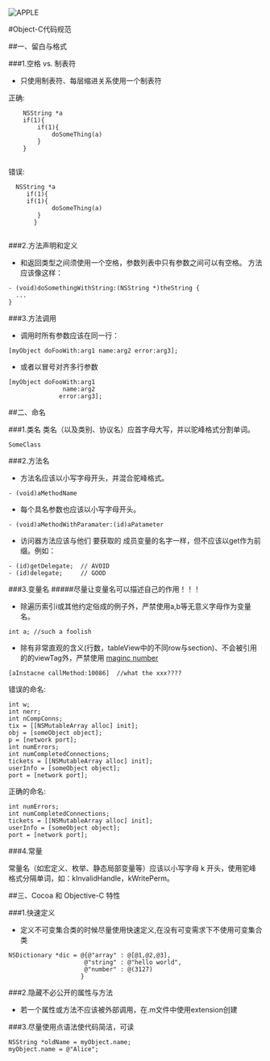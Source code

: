 ![APPLE](https://encrypted-tbn0.gstatic.com/images?q=tbn:ANd9GcQtXkljZ3FPu-ghG2UXFYRXnIz5gO0Dw_3TyO55UyJkgZcQTQOs5A)

#Object-C代码规范

##一、留白与格式


###1.空格 vs. 制表符
+ 只使用制表符、每层缩进关系使用一个制表符

正确:
```
    NSString *a
    if(1){
        if(1){
            doSomeThing(a)
        }
    }
  
```
错误:
```
  NSString *a
     if(1){
     if(1){
            doSomeThing(a)
        }
       }
  
```

###2.方法声明和定义

 + 和返回类型之间须使用一个空格，参数列表中只有参数之间可以有空格。
方法应该像这样：

```
- (void)doSomethingWithString:(NSString *)theString {
  ...
}
```

###3.方法调用
+ 调用时所有参数应该在同一行：

```
[myObject doFooWith:arg1 name:arg2 error:arg3];
```
+ 或者以冒号对齐多行参数

```
[myObject doFooWith:arg1
               name:arg2
              error:arg3];
```

##二、命名

###1.类名
类名（以及类别、协议名）应首字母大写，并以驼峰格式分割单词。
```
SomeClass
```

###2.方法名
+ 方法名应该以小写字母开头，并混合驼峰格式。</br>

```
- (void)aMethodName
```
+ 每个具名参数也应该以小写字母开头。</br>

```
- (void)aMethodWithParamater:(id)aPatameter
```

+ 访问器方法应该与他们 要获取的 成员变量的名字一样，但不应该以get作为前缀。例如：

```
- (id)getDelegate;  // AVOID
- (id)delegate;     // GOOD
```
###3.变量名
#####尽量让变量名可以描述自己的作用！！！

+ 除遍历索引i或其他约定俗成的例子外，严禁使用a,b等无意义字母作为变量名。

```
int a; //such a foolish
```
+ 除有非常直观的含义(行数，tableView中的不同row与section)、不会被引用的的viewTag外，严禁使用 <a href="https://zh.wikipedia.org/wiki/魔術數字">maginc number</a>

```
[aInstacne callMethod:10086]  //what the xxx????
```

错误的命名:

```
int w;
int nerr;
int nCompConns;
tix = [[NSMutableArray alloc] init];
obj = [someObject object];
p = [network port];
int numErrors;
int numCompletedConnections;
tickets = [[NSMutableArray alloc] init];
userInfo = [someObject object];
port = [network port];
```

正确的命名:

```
int numErrors;
int numCompletedConnections;
tickets = [[NSMutableArray alloc] init];
userInfo = [someObject object];
port = [network port];
```

###4.常量


常量名（如宏定义、枚举、静态局部变量等）应该以小写字母 k 开头，使用驼峰格式分隔单词，如：kInvalidHandle，kWritePerm。

##三、Cocoa 和 Objective-C 特性

###1.快速定义
+ 定义不可变集合类的时候尽量使用快速定义,在没有可变需求下不使用可变集合类

```
NSDictionary *dic = @{@"array" : @[@1,@2,@3],
                     @"string" : @"hello world",
                     @"number" : @(3127)
                    }
```

###2.隐藏不必公开的属性与方法
+ 若一个属性或方法不应该被外部调用，在.m文件中使用extension创建

###3.尽量使用点语法使代码简洁，可读

```
NSString *oldName = myObject.name;
myObject.name = @"Alice";
```

